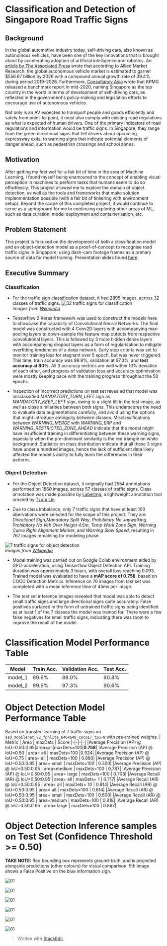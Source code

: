 # Classification and Detection of Singapore Road Traffic Signs

## Background
In the global automotive industry today, self-driving cars, also known as autonomous vehicles, have been one of the key innovations that is brought about by accelerating adoption of artificial intelligence and robotics. An [article by The Associated Press](https://apnews.com/press-release/Wired%2520Release/79c308d2e72d77a9a755be454b3a278a) wrote that according to Allied Market Research, the global autonomous vehicle market is estimated to garner $556.67 billion by 2026 with a compound annual growth rate of 39.4% during period 2019–2026. Furthermore, [Consultancy Asia](https://www.consultancy.asia/news/3382/singapore-is-the-globes-top-country-for-autonomous-driving) wrote that KPMG released a benchmark report in mid-2020, naming Singapore as the top country in the world in terms of development of self-driving cars, as reflected in the government's policy-making and legislation efforts to encourage use of autonomous vehicles.

Not only is an AV expected to transport people and goods efficiently and safely from point-to-point, it must also comply with existing road regulations as what is expected of human drivers. One of the primary indicators of road regulations and information would be traffic signs. In Singapore, they range from the green directional signs that tell drivers about upcoming expressway exits, to warning signs that indicate potential elements of danger ahead, such as pedestrian crossings and school zones.

## Motivation
After getting my feet wet for a fair bit of time in the area of Machine Learning, I found myself being enamoured to the concept of enabling visual perception in machines to perform tasks that humans seem to do so effortlessly. This project allowed me to explore the domain of object detection, as well as the tools and frameworks that make solution implenmentation possible (with a fair bit of tinkering with environment setup). Beyond the scope of this completed project, it would continue to serve as a springboard for me to continuing exploring other areas of ML, such as data curation, model deployment and containerisation, etc. 

## Problem Statement
This project is focused on the development of both a classification model and an object-detection model as a proof-of-concept to recognise road traffic signs in Singapore, using dash-cam footage frames as a primary source of data for model training. Presentation slides found [here](https://docs.google.com/presentation/d/1oP_C2UqkV98vld1O8dlGDH-y4eUMS_WDHJ6i_D-fRTk/edit?usp=sharing).

## Executive Summary

### Classification
- For the traffic sign classification dataset, it had 2895 images, across 32 classes of traffic signs.
![32 traffic signs for classification](Images/classification_32_signs.jpg)
</br>*Images from [Wikipedia](https://en.wikipedia.org/wiki/Road_signs_in_Singapore)*

- Tensorflow 2 Keras framework was used to construct the models here to showcase the capability of Convolutional Neural Networks. The final model was constructed with 4 Conv2D layers with accompanying max-pooling layers to down-sample the feature map outputs from respective convolutional layers. This is followed by 3 more hidden dense layers with accompanying dropout layers as a form of regularisation to mitigate overfitting tendencies of a deep network. Early stop criteria was set to monitor training loss for stagnant over 5 epoch, but was never triggered. This time, train accuracy was 99.9%, validation at 97.3%, and **test accuracy at 90%**. All 3 accuracy metrics are well within 10% deviation of each other, and progress of validation loss and accuracy optimisation were mostly keeping pace with the training progress throughout the 50 epochs.

- Inspection of incorrect predictions on test set revealed that model was misclassified *MANDATORY_TURN_LEFT* sign as *MANDATORY_KEEP_LEFT* sign, owing to a slight tilt in the test image, as well as close similarities between both signs. This underscores the need to evaluate data augmentations carefully, and avoid using the options that might introduce ambiguity between classes. Misclassifications between *WARNING_MERGE* with *WARNING_ERP* and *WARNING_RESTRICTED_ZONE_AHEAD* indicate that the model might have insufficient training in differentiating between these warning signs, especially when the pre-dominant similarity is the red triangle on white background. Statistics on class distribution indicate that all these 3 signs have under a hundred images, hence the lack of sufficient data likely affected the model's ability to fully learn the differences in their patterns.

### Object Detection
- For the Object Detection dataset, it originally had 2554 annotations performed on 1560 images, across 57 classes of traffic signs. Class annotation was made possible by [LabelImg](https://github.com/tzutalin/labelImg), a lightweight annotation tool created by [Tzuta Lin](https://tzutalin.github.io/).

- Due to class imbalance, only 7 traffic signs that have at least 100 obervations were selected for the scope of this project. They are *Directional Sign*,*Mandatory Split Way*, *Prohibitory No Jaywalking*, *Prohibitory No Veh Over Height 4.5m*, *Temp Work Zone Sign*, *Warning Curve Right Alignment Marker*, and *Warning Slow Speed*, resulting in 767 images remaining for modeling phase.

![7 traffic signs for object detection](Images/od_7_signs.jpg)
</br>*Images from [Wikipedia](https://en.wikipedia.org/wiki/Road_signs_in_Singapore)*

- Model training was carried out on Google Colab environment aided by GPU-acceleration, using Tensorflow Object Detection API. Training duration was approximately 3 hours, with overall loss reaching 0.093. Trained model was evaluated to have a **mAP score of 0.758**, based on COCO Detection Metrics. Inference on 76 images from *test* set was completed with a mean inference time of 45ms per image.

- The *test* set inference images revealed that model was able to detect small traffic signs and large directional signs quite accurately. False positives surfaced in the form of untrained traffic signs being identified as at least 1 of the 7 classes the model was trained for. There were a few false negatives for small traffic signs, indicating there was room to improve the recall of the model.

# Classification Model Performance Table

| Model  | Train Acc. | Validation Acc.  | Test Acc. |
|-|-|-|-|
| model_1   | 99.6% | 88.0% | 60.8%  |
| model_2   | 99.9% | 97.3% | 90.6%  |

# Object Detection Model Performance Table
Based on transfer-learning of 7 traffic signs on `ssd_mobilenet_v2_fpnlite_640x640_coco17_tpu-8` with pre-trained weights.
| Metric | Area | maxDets | Score
|-|-|-|-|
|Average Precision  (AP) @ IoU=0.50:0.95|area=all|maxDets=100|**0.758**|
|Average Precision  (AP) @ IoU=0.50      | area=   all | maxDets=100 |0.924|
|Average Precision  (AP) @ IoU=0.75      | area=   all | maxDets=100 | 0.880|
|Average Precision  (AP) @ IoU=0.50:0.95 | area= small | maxDets=100 | 0.300|
|Average Precision  (AP) @ IoU=0.50:0.95 | area=medium | maxDets=100 | 0.787|
|Average Precision  (AP) @ IoU=0.50:0.95 | area= large | maxDets=100 | 0.708|
|Average Recall     (AR) @ IoU=0.50:0.95 | area=   all | maxDets=  1 | 0.717|
|Average Recall     (AR) @ IoU=0.50:0.95 | area=   all | maxDets= 10 | 0.814|
|Average Recall     (AR) @ IoU=0.50:0.95 | area=   all | maxDets=100 | 0.814|
|Average Recall     (AR) @ IoU=0.50:0.95 | area= small | maxDets=100 | 0.600|
|Average Recall     (AR) @ IoU=0.50:0.95 | area=medium | maxDets=100 | 0.818|
|Average Recall     (AR) @ IoU=0.50:0.95 | area= large | maxDets=100 | 0.867|

# Object Detection Inference samples on Test Set (Confidence Threshold >= 0.50)

**TAKE NOTE:** Red bounding box represents ground-truth, and is projected alongside predictions (other colours) for visual comparison. 5th image shows a False Positive on the blue information sign.

![01](Images/test_set_object_detection_predictions/24_s_008260_with_prediction_48.jpg)

![01](Images/test_set_object_detection_predictions/24_s_036240_with_prediction_40.jpg)

![01](Images/test_set_object_detection_predictions/24_s_083500_with_prediction_41.jpg)

![01](Images/test_set_object_detection_predictions/28_s_000620_with_prediction_46.jpg)

![01](Images/test_set_object_detection_predictions/25_s_005500_with_prediction_41.jpg)

![01](Images/test_set_object_detection_predictions/24_s_002950_with_prediction_44.jpg)

> Written with [StackEdit](https://stackedit.io/).
